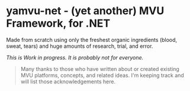 # yamvu-net - (yet another) MVU Framework, for .NET

Made from scratch using only the freshest organic ingredients (blood, sweat, tears) and huge amounts of research, trial, and error.

_This is Work in progress. It is probably not for everyone._

> Many thanks to those who have written about or created existing MVU platforms, concepts, and related ideas. I'm keeping track and will list those acknowledgements here.
